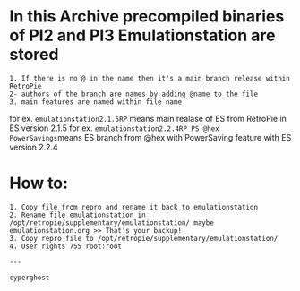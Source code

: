 # In this Archive precompiled binaries of PI2 and PI3 Emulationstation are stored

    1. If there is no @ in the name then it's a main branch release within RetroPie
    2- authors of the branch are names by adding @name to the file
    3. main features are named within file name

for ex. `emulationstation2.1.5RP` means main realase of ES from RetroPie in ES version 2.1.5
for ex. `emulationstation2.2.4RP PS @hex PowerSavings`means ES branch from @hex with PowerSaving feature with ES version 2.2.4

# How to:

    1. Copy file from repro and rename it back to emulationstation
    2. Rename file emulationstation in /opt/retropie/supplementary/emulationstation/ maybe emulationstation.org >> That's your backup!
    3. Copy repro file to /opt/retropie/supplementary/emulationstation/
    4. User rights 755 root:root
    
    ---
    
    cyperghost
